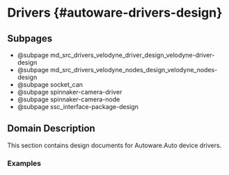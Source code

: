 Drivers {#autoware-drivers-design}
=======

## Subpages

- @subpage md_src_drivers_velodyne_driver_design_velodyne-driver-design
- @subpage md_src_drivers_velodyne_nodes_design_velodyne_nodes-design
- @subpage socket_can
- @subpage spinnaker-camera-driver
- @subpage spinnaker-camera-node
- @subpage ssc_interface-package-design

## Domain Description

This section contains design documents for Autoware.Auto device drivers.

### Examples